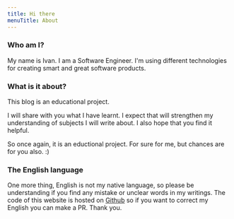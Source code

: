 ```yaml
---
title: Hi there
menuTitle: About
---
```


### Who am I?

My name is Ivan. I am a Software Engineer. I'm using different technologies for creating smart and great software products. 

### What is it about?

This blog is an educational project.

I will share with you what I have learnt. I expect that will strengthen my understanding of subjects I will write about. I also hope that you find it helpful.

So once again, it is an eductional project. For sure for me, but chances are for you also. :)

### The English language

One more thing, English is not my native language, so please be understanding if you find any mistake or unclear words in my writings. The code of this website is hosted on [Github](https://github.com/mashintsev/HeadlessDev-Blog) so if you want to correct my English you can make a PR. Thank you.

